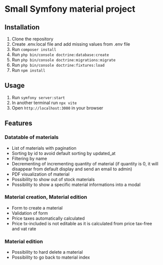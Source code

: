 # Small Symfony material project

## Installation

1. Clone the repository
2. Create .env.local file and add missing values from .env file
2. Run `composer install`
3. Run `php bin/console doctrine:database:create`
4. Run `php bin/console doctrine:migrations:migrate`
5. Run `php bin/console doctrine:fixtures:load`
6. Run `npm install`

## Usage
1. Run `symfony server:start`
2. In another terminal run `npx vite`
3. Open `http://localhost:3000` in your browser

## Features

### Datatable of materials
- List of materials with pagination
- Sorting by id to avoid default sorting by updated_at
- Filtering by name
- Decrementing of incrementing quantity of material (if quantity is 0, it will disappear from default display and send an email to admin)
- PDF visualization of material
- Possibility to show out of stock materials
- Possibility to show a specific material informations into a modal

### Material creation, Material edition
- Form to create a material
- Validation of form
- Price taxes automatically calculated
- Price tx-included is not editable as it is calculated from price tax-free and vat rate

### Material edition
- Possibility to hard delete a material
- Possibility to go back to material index